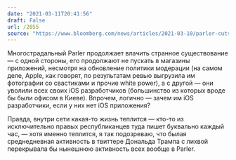 ```yaml
---
date: "2021-03-11T20:41:56"
draft: False
url: /2055
source: "https://www.bloomberg.com/news/articles/2021-03-10/parler-cuts-ios-team-after-apple-blocks-return-to-app-store"
---
```


Многострадальный Parler продолжает влачить странное существование — с одной стороны, его продолжают не пускать в магазины приложений, несмотря на обновление политики модерации (на самом деле, Apple, как говорят, по результатам ревью выгрузила им фотографии со свастиками и прочие white power), а с другой — они уволили всех своих iOS разработчиков (большинство из которых вроде бы были офисом в Киеве). Впрочем, логично — зачем им iOS разработчики, если у них нет iOS приложения?

Правда, внутри сети какая-то жизнь теплится — кто-то из исключительно правых республиканцев туда пишет буквально каждый час, — хотя именно теплится, я так подозреваю, что былая среднедневная активность в твиттере Дональда Трампа с лихвой перекрывала бы нынешнюю активность всех вообще в Parler.
